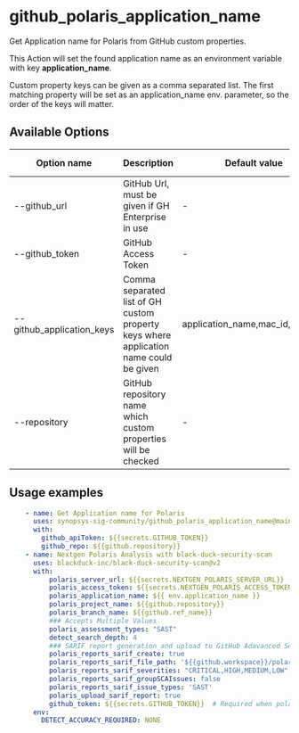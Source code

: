 # github_polaris_application_name
Get Application name for Polaris from GitHub custom properties.

This Action will set the found application name as an environment variable with key **application_name**.

Custom property keys can be given as a comma separated list. The first matching property will be set as an application_name env. parameter, so the order of the keys will matter.

## Available Options
| Option name | Description | Default value | Environment variable | Required |
|-------------|-------------|---------------|----------|----------|
| --github_url | GitHub Url, must be given if GH Enterprise in use | - | GH_SERVER_URL | false |
| --github_token | GitHub Access Token | - | GH_ACCESS_TOKEN | true |
| --github_application_keys | Comma separated list of GH custom property keys where application name could be given | application_name,mac_id,portfolio | - | false |
| --repository | GitHub repository name which custom properties will be checked | - | - | true |

## Usage examples
```yaml
    - name: Get Application name for Polaris
      uses: synopsys-sig-community/github_polaris_application_name@main
      with:
        github_apiToken: ${{secrets.GITHUB_TOKEN}}
        github_repo: ${{github.repository}}
    - name: Nextgen Polaris Analysis with black-duck-security-scan
      uses: blackduck-inc/black-duck-security-scan@v2
      with:
          polaris_server_url: ${{secrets.NEXTGEN_POLARIS_SERVER_URL}}
          polaris_access_token: ${{secrets.NEXTGEN_POLARIS_ACCESS_TOKEN}}
          polaris_application_name: ${{ env.application_name }}
          polaris_project_name: ${{github.repository}}
          polaris_branch_name: ${{github.ref_name}}
          ### Accepts Multiple Values
          polaris_assessment_types: "SAST"
          detect_search_depth: 4
          ### SARIF report generation and upload to GitHub Adavanced Security Tab: Uncomment below to enable
          polaris_reports_sarif_create: true  
          polaris_reports_sarif_file_path: '${{github.workspace}}/polaris-scan-results.sarif.json' # File path (including file name) where SARIF report is created.
          polaris_reports_sarif_severities: "CRITICAL,HIGH,MEDIUM,LOW" #Critical, High, Medium, Low, and Informational, Default: All severities are included.
          polaris_reports_sarif_groupSCAIssues: false 
          polaris_reports_sarif_issue_types: 'SAST' 
          polaris_upload_sarif_report: true 
          github_token: ${{secrets.GITHUB_TOKEN}}  # Required when polaris_upload_sarif_report is set as true
      env:
        DETECT_ACCURACY_REQUIRED: NONE  

```